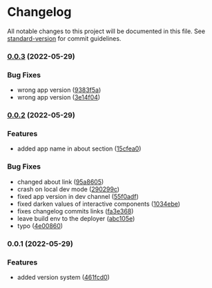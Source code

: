 # Changelog

All notable changes to this project will be documented in this file. See [standard-version](https://github.com/conventional-changelog/standard-version) for commit guidelines.

### [0.0.3](https://github.com/kinark/tony/compare/v0.0.2...v0.0.3) (2022-05-29)


### Bug Fixes

* wrong app version ([9383f5a](https://github.com/kinark/tony/commits/9383f5a61268b8196cf381b846b3bf0897c2540d))
* wrong app version ([3e14f04](https://github.com/kinark/tony/commits/3e14f045c44f9d81487862ca1cd1316d72a4b634))

### [0.0.2](https://github.com/kinark/tony/compare/v0.0.1...v0.0.2) (2022-05-29)


### Features

* added app name in about section ([15cfea0](https://github.com/kinark/tony/commits/15cfea04d62cef7c154c8827176d70be9e8aebd3))


### Bug Fixes

* changed about link ([95a8605](https://github.com/kinark/tony/commits/95a8605def57831204e0bb901994832c17e4352a))
* crash on local dev mode ([290299c](https://github.com/kinark/tony/commits/290299ce2a8f558d02350bdaee34a1aa75a3921e))
* fixed app version in dev channel ([55f0adf](https://github.com/kinark/tony/commits/55f0adfc3b129beeb9b9fd4cb6f7f9016ed5ab9d))
* fixed darken values of interactive components ([1034ebe](https://github.com/kinark/tony/commits/1034ebe3cdb8e2c041685ddca01ef3a434cdcd01))
* fixes changelog commits links ([fa3e368](https://github.com/kinark/tony/commits/fa3e3688c4fbd5c3b1aa4a6257b7388bde243fe0))
* leave build env to the deployer ([abc105e](https://github.com/kinark/tony/commits/abc105e03c4a2f735a5d57de0216e56c7aaaedb2))
* typo ([4e00860](https://github.com/kinark/tony/commits/4e00860018c55d7d4ddcef904dfc6a2626b91922))

### 0.0.1 (2022-05-29)


### Features

* added version system ([461fcd0](https://github.com/kinark/tony/commits/461fcd0fdc0eb7a8a1c0582e1710bb3436904a55))

